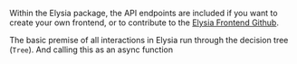 Within the Elysia package, the API endpoints are included if you want to create your own frontend, or to contribute to the [Elysia Frontend Github](https://github.com/weaviate/elysia-frontend). 

The basic premise of all interactions in Elysia run through the decision tree (`Tree`). And calling this as an async function